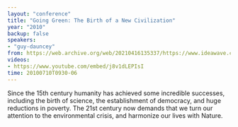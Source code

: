 ```yaml
---
layout: "conference"
title: "Going Green: The Birth of a New Civilization"
year: "2010"
backup: false
speakers:
- "guy-dauncey"
from: https://web.archive.org/web/20210416135337/https://www.ideawave.ca/the-conference/going-green-the-birth-of-a-new-civilization
videos:
- https://www.youtube.com/embed/j8v1dLEPIsI
time: 20100710T0930-06
---
```


Since the 15th century humanity has achieved some incredible successes,
including the birth of science, the establishment of democracy, and huge
reductions in poverty. The 21st century now demands that we turn our attention
to the environmental crisis, and harmonize our lives with Nature.
